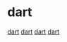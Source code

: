 # dart

[dart](https://github.com/fable-compiler/Fable)
[dart](https://github.com/google/inject.dart)
[dart](https://github.com/jtransc/jtransc)
[dart](https://github.com/vanlooverenkoen/kiwi)
